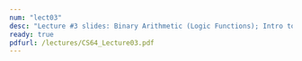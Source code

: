 ```yaml
---
num: "lect03"
desc: "Lecture #3 slides: Binary Arithmetic (Logic Functions); Intro to MIPS"
ready: true
pdfurl: /lectures/CS64_Lecture03.pdf
---
```


